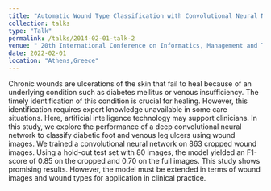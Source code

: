 ```yaml
---
title: "Automatic Wound Type Classification with Convolutional Neural Networks"
collection: talks
type: "Talk"
permalink: /talks/2014-02-01-talk-2
venue: " 20th International Conference on Informatics, Management and Technology in Healthcare"
date: 2022-02-01
location: "Athens,Greece"
---
```


Chronic wounds are ulcerations of the skin that fail to heal because of an underlying condition such as diabetes mellitus or venous insufficiency. The timely identification of this condition is crucial for healing. However, this identification requires expert knowledge unavailable in some care situations. Here, artificial intelligence technology may support clinicians. In this study, we explore the performance of a deep convolutional neural network to classify diabetic foot and venous leg ulcers using wound images. We trained a convolutional neural network on 863 cropped wound images. Using a hold-out test set with 80 images, the model yielded an F1-score of 0.85 on the cropped and 0.70 on the full images. This study shows promising results. However, the model must be extended in terms of wound images and wound types for application in clinical practice.


